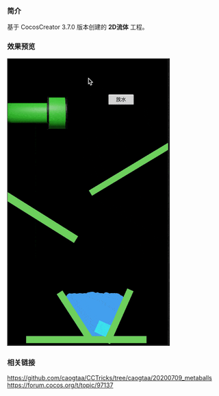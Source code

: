 
### 简介
基于 CocosCreator 3.7.0 版本创建的 **2D流体** 工程。

### 效果预览
![image](../../../gif/202201/2022012071.gif)

### 相关链接
https://github.com/caogtaa/CCTricks/tree/caogtaa/20200709_metaballs    
https://forum.cocos.org/t/topic/97137